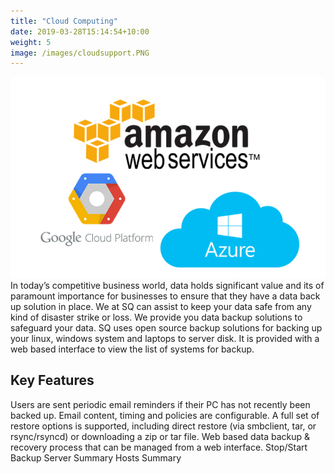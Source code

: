 ```yaml
---
title: "Cloud Computing"
date: 2019-03-28T15:14:54+10:00
weight: 5
image: /images/cloudsupport.PNG
---
```

![cloud support](/images/cloudsupport.PNG)
In today’s competitive business world, data holds significant value and its of paramount importance for businesses to ensure that they have a data back up solution in place.
We at SQ can assist to keep your data safe from any kind of disaster strike or loss. We provide you data backup solutions to safeguard your data.
SQ uses open source backup solutions for backing up your linux, windows system and laptops to server disk. It is provided with a web based interface to view the list of systems for backup.
## Key Features
Users are sent periodic email reminders if their PC has not recently been backed up. Email content, timing and policies are configurable.
A full set of restore options is supported, including direct restore (via smbclient, tar, or rsync/rsyncd) or downloading a zip or tar file.
Web based data backup & recovery process that can be managed from a web interface.
Stop/Start Backup
Server Summary
Hosts Summary